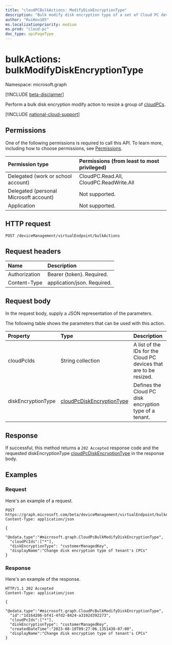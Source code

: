 ```yaml
---
title: "cloudPCBulkActions: ModifyDiskEncryptionType"
description: "Bulk modify disk encryption type of a set of Cloud PC devices."
author: "RuiHou105"
ms.localizationpriority: medium
ms.prod: "cloud-pc"
doc_type: apiPageType
---
```


# bulkActions: bulkModifyDiskEncryptionType

Namespace: microsoft.graph

[!INCLUDE [beta-disclaimer](../../includes/beta-disclaimer.md)]

Perform a bulk disk encryption modify action to resize a group of [cloudPCs](../resources/cloudpc.md).

[!INCLUDE [national-cloud-support](../../includes/global-us.md)]

## Permissions

One of the following permissions is required to call this API. To learn more, including how to choose permissions, see [Permissions](/graph/permissions-reference).

|Permission type|Permissions (from least to most privileged)|
|:---|:---|
|Delegated (work or school account)|CloudPC.Read.All, CloudPC.ReadWrite.All|
|Delegated (personal Microsoft account) | Not supported.|
|Application| Not supported.|

## HTTP request

<!-- {
  "blockType": "ignored"
}
-->

``` http
POST /deviceManagement/virtualEndpoint/bulkActions
```

## Request headers

|Name|Description|
|:---|:---|
|Authorization|Bearer {token}. Required.|
|Content-Type|application/json. Required.|

## Request body

In the request body, supply a JSON representation of the parameters.

The following table shows the parameters that can be used with this action.

|Property|Type|Description|
|:---|:---|:---|
|cloudPcIds|String collection|A list of the IDs for the Cloud PC devices that are to be resized.|
|diskEncryptionType|[cloudPcDiskEncryptionType](../resources/cloudpctenantencryptionsetting.md)|Defines the Cloud PC disk encryption type of a tenant.|

## Response

If successful, this method returns a `202 Accepted` response code and the requested diskEncryptionType [cloudPcDiskEncryptionType](../resources/cloudpctenantencryptionsetting.md) in the response body.

## Examples

### Request

Here's an example of a request.

<!-- {
  "blockType": "request",
  "name": "bulkActions"
}
-->

``` http
POST https://graph.microsoft.com/beta/deviceManagement/virtualEndpoint/bulkActions
Content-Type: application/json

{
  "@odata.type":"#microsoft.graph.CloudPcBulkModifyDiskEncryptionType",
  "cloudPcIds":["*"],
  "diskEncryptionType": "customerManagedKey",
  "displayName":"Change disk encryption type of tenant's CPCs"
}
```

### Response

Here's an example of the response.

<!-- {
  "blockType": "response",
  "@odata.type": "Collection(microsoft.graph.cloudPcBulkModifyDiskEncryptionType)",
  "name": "bulkActions"
}
-->

``` http
HTTP/1.1 202 Accepted
Content-Type: application/json

{
  "@odata.type":"#microsoft.graph.CloudPcBulkModifyDiskEncryptionType",
  "id":"1d164206-bf41-4fd2-8424-a3192d392273",
  "cloudPcIds":["*"],
  "diskEncryptionType": "customerManagedKey",
  "createdDateTime":"2023-08-10T09:27:06.1351438-07:00",
  "displayName":"Change disk encryption type of tenant's CPCs"
}
```
